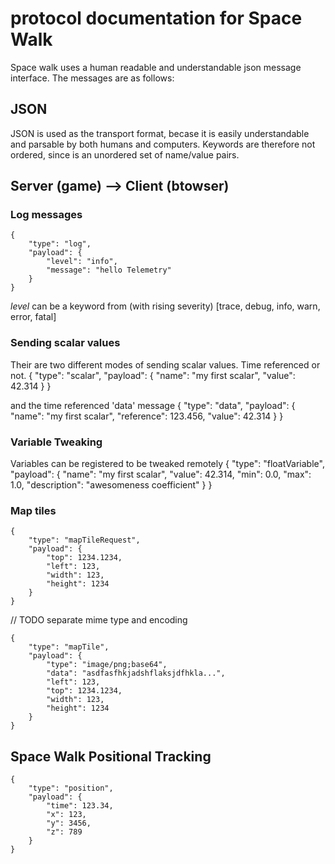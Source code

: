 # protocol documentation for Space Walk
Space walk uses a human readable and understandable json message interface. The messages are as follows:

## JSON
JSON is used as the transport format, becase it is easily understandable and parsable by both humans and computers. Keywords are therefore not ordered, since is an unordered set of name/value pairs.

## Server (game) --> Client (btowser)

### Log messages
	{
		"type": "log",
		"payload": {
			"level": "info",
			"message": "hello Telemetry"
		}
	}

*level* can be a keyword from (with rising severity)
	[trace, debug, info, warn, error, fatal]

### Sending scalar values
Their are two different modes of sending scalar values. Time referenced or not.
	{
		"type": "scalar",
		"payload": {
			"name": "my first scalar",
			"value": 42.314
		}
	}

and the time referenced 'data' message
	{
		"type": "data",
		"payload": {
			"name": "my first scalar",
			"reference": 123.456,
			"value": 42.314
		}
	}

### Variable Tweaking

Variables can be registered to be tweaked remotely
	{
		"type": "floatVariable",
		"payload": {
			"name": "my first scalar",
			"value": 42.314,
			"min": 0.0,
			"max": 1.0,
			"description": "awesomeness coefficient"
		}
	}


### Map tiles

	{
		"type": "mapTileRequest",
		"payload": {
			"top": 1234.1234,
			"left": 123,
			"width": 123,
			"height": 1234
		}
	}

// TODO separate mime type and encoding

	{
		"type": "mapTile",
		"payload": {
			"type": "image/png;base64",
			"data": "asdfasfhkjadshflaksjdfhkla...",
			"left": 123,
			"top": 1234.1234,
			"width": 123,
			"height": 1234
		}
	}



## Space Walk Positional Tracking
	{
		"type": "position",
		"payload": {
			"time": 123.34,
			"x": 123,
			"y": 3456,
			"z": 789
		}
	}
